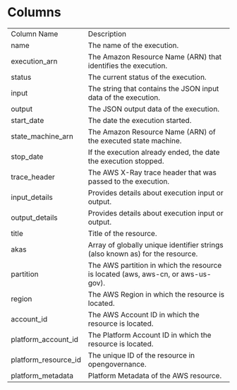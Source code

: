# Columns  

<table>
	<tr><td>Column Name</td><td>Description</td></tr>
	<tr><td>name</td><td>The name of the execution.</td></tr>
	<tr><td>execution_arn</td><td>The Amazon Resource Name (ARN) that identifies the execution.</td></tr>
	<tr><td>status</td><td>The current status of the execution.</td></tr>
	<tr><td>input</td><td>The string that contains the JSON input data of the execution.</td></tr>
	<tr><td>output</td><td>The JSON output data of the execution.</td></tr>
	<tr><td>start_date</td><td>The date the execution started.</td></tr>
	<tr><td>state_machine_arn</td><td>The Amazon Resource Name (ARN) of the executed state machine.</td></tr>
	<tr><td>stop_date</td><td>If the execution already ended, the date the execution stopped.</td></tr>
	<tr><td>trace_header</td><td>The AWS X-Ray trace header that was passed to the execution.</td></tr>
	<tr><td>input_details</td><td>Provides details about execution input or output.</td></tr>
	<tr><td>output_details</td><td>Provides details about execution input or output.</td></tr>
	<tr><td>title</td><td>Title of the resource.</td></tr>
	<tr><td>akas</td><td>Array of globally unique identifier strings (also known as) for the resource.</td></tr>
	<tr><td>partition</td><td>The AWS partition in which the resource is located (aws, aws-cn, or aws-us-gov).</td></tr>
	<tr><td>region</td><td>The AWS Region in which the resource is located.</td></tr>
	<tr><td>account_id</td><td>The AWS Account ID in which the resource is located.</td></tr>
	<tr><td>platform_account_id</td><td>The Platform Account ID in which the resource is located.</td></tr>
	<tr><td>platform_resource_id</td><td>The unique ID of the resource in opengovernance.</td></tr>
	<tr><td>platform_metadata</td><td>Platform Metadata of the AWS resource.</td></tr>
</table>